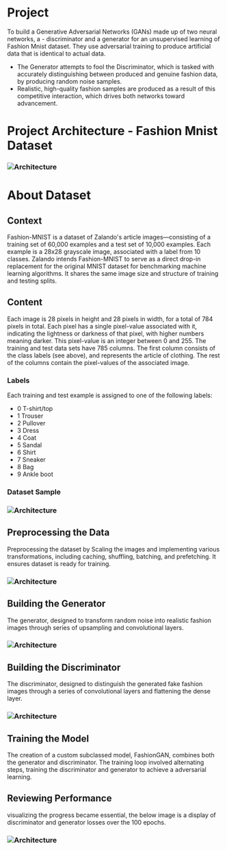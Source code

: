 # Project
To build a Generative Adversarial Networks (GANs) made up of two neural networks, a - discriminator and a generator for an unsupervised learning of Fashion Mnist dataset. They use adversarial training to produce artificial data that is identical to actual data.
- The Generator attempts to fool the Discriminator, which is tasked with accurately distinguishing between produced and genuine fashion data, by producing random noise samples.
- Realistic, high-quality fashion samples are produced as a result of this competitive interaction, which drives both networks toward advancement.

# Project Architecture - Fashion Mnist Dataset
### ![Architecture](assets/Architecture.jpg)

# About Dataset
## Context
Fashion-MNIST is a dataset of Zalando's article images—consisting of a training set of 60,000 examples and a test set of 10,000 examples. Each example is a 28x28 grayscale image, associated with a label from 10 classes. Zalando intends Fashion-MNIST to serve as a direct drop-in replacement for the original MNIST dataset for benchmarking machine learning algorithms. It shares the same image size and structure of training and testing splits.

## Content
Each image is 28 pixels in height and 28 pixels in width, for a total of 784 pixels in total. Each pixel has a single pixel-value associated with it, indicating the lightness or darkness of that pixel, with higher numbers meaning darker. This pixel-value is an integer between 0 and 255. The training and test data sets have 785 columns. The first column consists of the class labels (see above), and represents the article of clothing. The rest of the columns contain the pixel-values of the associated image.

### Labels

Each training and test example is assigned to one of the following labels:

- 0 T-shirt/top
- 1 Trouser
- 2 Pullover
- 3 Dress
- 4 Coat
- 5 Sandal
- 6 Shirt
- 7 Sneaker
- 8 Bag
- 9 Ankle boot

### Dataset Sample
### ![Architecture](assets/dataset_images.png)

## Preprocessing the Data
Preprocessing the dataset by Scaling the images and implementing various transformations, including caching, shuffling, batching, and prefetching. It ensures dataset is ready for training.
### ![Architecture](assets/preprocessing.png)

## Building the Generator
The generator, designed to transform random noise into realistic fashion images through series of upsampling and convolutional layers.
### ![Architecture](assets/generator_summary.png)

## Building the Discriminator
The discriminator, designed to distinguish the generated fake fashion images through a series of convolutional layers and flattening the dense layer.
### ![Architecture](assets/discriminator_summary.png)

## Training the Model
The creation of a custom subclassed model, FashionGAN, combines both the generator and discriminator. The training loop involved alternating steps, training the discriminator and generator to achieve a adversarial learning.

## Reviewing Performance
visualizing the progress became essential, the below image is a display of discriminator and generator losses over the 100 epochs.
### ![Architecture](assets/loss.png)

